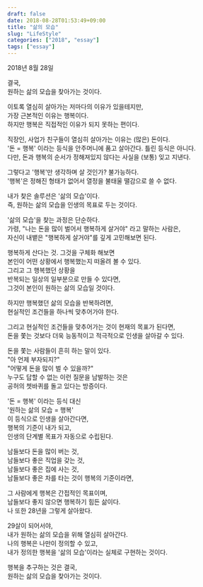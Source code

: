 ```yaml
---
draft: false
date: 2018-08-28T01:53:49+09:00
title: "삶의 모습"
slug: "LifeStyle"
categories: ["2018", "essay"]
tags: ["essay"]
---
```


2018년 8월 28일

결국,  
원하는 삶의 모습을 찾아가는 것이다.

이토록 열심히 살아가는 저마다의 이유가 있을테지만,  
가장 근본적인 이유는 행복이다.  
하지만 행복은 직접적인 이유가 되지 못하는 편이다.

직장인, 사업가 친구들이 열심히 살아가는 이유는 (많은) 돈이다.  
'돈 = 행복' 이라는 등식을 안주머니에 품고 살아간다. 틀린 등식은 아니다.  
다만, 돈과 행복의 순서가 정해져있지 않다는 사실을 (보통) 잊고 지낸다.

그렇다고 '행복'만 생각하며 살 것인가? 불가능하다.    
'행복'은 정해진 형태가 없어서 열정을 불태울 땔감으로 쓸 수 없다.
  
내가 찾은 솔루션은 '삶의 모습'이다.  
즉, 원하는 삶의 모습을 인생의 목표로 두는 것이다.

'삶의 모습'을 찾는 과정은 단순하다.  
가령, "나는 돈을 많이 벌어서 행복하게 살거야" 라고 말하는 사람은,  
자신이 내뱉은 "행복하게 살거야"를 깊게 고민해보면 된다.

행복하게 산다는 것. 그것을 구체화 해보면  
본인이 어떤 상황에서 행복했는지 떠올려 볼 수 있다.  
그리고 그 행복했던 상황을   
반복되는 일상의 일부분으로 만들 수 있다면,  
그것이 본인이 원하는 삶의 모습일 것이다.

하지만 행복했던 삶의 모습을 반복하려면,  
현실적인 조건들을 하나씩 맞추어가야 한다.  

그리고 현실적인 조건들을 맞추어가는 것이 현재의 목표가 된다면,  
돈을 쫓는 것보다 더욱 능동적이고 적극적으로 인생을 살아갈 수 있다.

돈을 쫓는 사람들이 흔히 하는 말이 있다.  
"아 언제 부자되지?"  
"어떻게 돈을 많이 벌 수 있을까?"  
누구도 답할 수 없는 이런 질문을 남발하는 것은  
공허의 쳇바퀴를 돌고 있다는 방증이다.

'돈 = 행복' 이라는 등식 대신  
'원하는 삶의 모습 = 행복'  
이 등식으로 인생을 살아간다면,  
행복의 기준이 내가 되고,  
인생의 단계별 목표가 자동으로 수립된다.

남들보다 돈을 많이 버는 것,  
남들보다 좋은 직업을 갖는 것,  
남들보다 좋은 집에 사는 것,  
남들보다 좋은 차를 타는 것이 행복의 기준이라면,  

그 사람에게 행복은 간접적인 목표이며,  
남들보다 좋지 않으면 행복하기 힘든 삶이다.  
나 또한 28년을 그렇게 살아왔다.

29살이 되어서야,  
내가 원하는 삶의 모습을 위해 열심히 살아간다.  
나의 행복은 나만이 정의할 수 있고,  
내가 정의한 행복을 '삶의 모습'이라는 실체로 구현하는 것이다.

행복을 추구하는 것은 결국,   
원하는 삶의 모습을 찾아가는 것이다.


